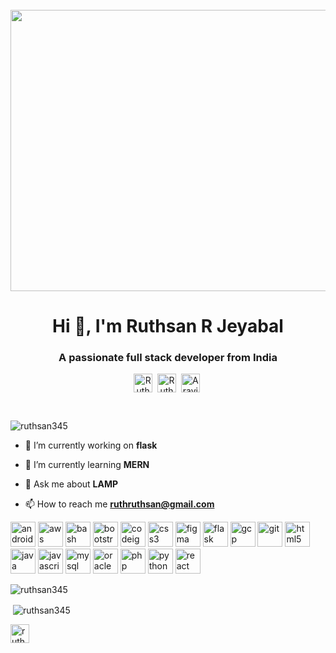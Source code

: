 <div>
  <center>&nbsp;&nbsp;&nbsp;&nbsp;&nbsp;&nbsp;&nbsp;&nbsp;&nbsp;&nbsp;&nbsp;&nbsp;&nbsp;&nbsp;&nbsp;&nbsp;&nbsp;&nbsp;&nbsp;&nbsp;&nbsp;&nbsp;&nbsp;&nbsp;<img src="https://i.pinimg.com/originals/e1/f3/41/e1f3413bf5036045713341394f617225.gif" height = "450" width="700" align="center"></center>
</div>
<h1 align="center">Hi 👋, I'm Ruthsan R Jeyabal</h1>
<h3 align="center">A passionate full stack developer from India</h3>
<p align="center">
<a href="https://linkedin.com/in/ruthsan-r-9948b8176/" target="blank" ><img align="center" alt="Ruthsan | LinkedIn" width="30px" height="30" src="https://github.com/TheDudeThatCode/TheDudeThatCode/raw/master/Assets/Linkedin.svg" style="max-width:100%;"></a>&nbsp;
<a href="https://www.instagram.com/ruthsan_r_jeyabal/" target="blank" ><img align="center" alt="Ruthsan | Instagram" width="30px" height="30" src="https://github.com/TheDudeThatCode/TheDudeThatCode/raw/master/Assets/Instagram.svg" style="max-width:100%;"></a>&nbsp;
 <a href="https://twitter.com/ruthsan_r/" target="blank" ><img align="center" alt="Aravind | Twitter" width="30px" height="30" src="https://github.com/TheDudeThatCode/TheDudeThatCode/raw/master/Assets/Twitter.svg" style="max-width:100%;"></a>&nbsp;
  </p>
  &nbsp;
<p align="left"> <img src="https://komarev.com/ghpvc/?username=ruthsan345" alt="ruthsan345" /> </p>

- 🔭 I’m currently working on **flask**

- 🌱 I’m currently learning **MERN**

- 💬 Ask me about **LAMP**

- 📫 How to reach me **ruthruthsan@gmail.com**

<p align="left"><img src="https://devicons.github.io/devicon/devicon.git/icons/android/android-original-wordmark.svg" alt="android" width="40" height="40"/> <img src="https://devicons.github.io/devicon/devicon.git/icons/amazonwebservices/amazonwebservices-original-wordmark.svg" alt="aws" width="40" height="40"/> <img src="https://www.vectorlogo.zone/logos/gnu_bash/gnu_bash-icon.svg" alt="bash" width="40" height="40"/> <img src="https://devicons.github.io/devicon/devicon.git/icons/bootstrap/bootstrap-plain.svg" alt="bootstrap" width="40" height="40"/> <img src="https://cdn.worldvectorlogo.com/logos/codeigniter.svg" alt="codeigniter" width="40" height="40"/> <img src="https://devicons.github.io/devicon/devicon.git/icons/css3/css3-original-wordmark.svg" alt="css3" width="40" height="40"/> <img src="https://www.vectorlogo.zone/logos/figma/figma-icon.svg" alt="figma" width="40" height="40"/> <img src="https://www.vectorlogo.zone/logos/pocoo_flask/pocoo_flask-icon.svg" alt="flask" width="40" height="40"/> <img src="https://www.vectorlogo.zone/logos/google_cloud/google_cloud-icon.svg" alt="gcp" width="40" height="40"/> <img src="https://www.vectorlogo.zone/logos/git-scm/git-scm-icon.svg" alt="git" width="40" height="40"/> <img src="https://devicons.github.io/devicon/devicon.git/icons/html5/html5-original-wordmark.svg" alt="html5" width="40" height="40"/> <img src="https://devicons.github.io/devicon/devicon.git/icons/java/java-original-wordmark.svg" alt="java" width="40" height="40"/> <img src="https://devicons.github.io/devicon/devicon.git/icons/javascript/javascript-original.svg" alt="javascript" width="40" height="40"/> <img src="https://devicons.github.io/devicon/devicon.git/icons/mysql/mysql-original-wordmark.svg" alt="mysql" width="40" height="40"/> <img src="https://devicons.github.io/devicon/devicon.git/icons/oracle/oracle-original.svg" alt="oracle" width="40" height="40"/> <img src="https://devicons.github.io/devicon/devicon.git/icons/php/php-original.svg" alt="php" width="40" height="40"/> <img src="https://devicons.github.io/devicon/devicon.git/icons/python/python-original.svg" alt="python" width="40" height="40"/> <img src="https://devicons.github.io/devicon/devicon.git/icons/react/react-original-wordmark.svg" alt="react" width="40" height="40"/></p>

<p><img align="center" src="https://github-readme-stats.vercel.app/api/top-langs/?username=ruthsan345&layout=compact&hide=html" alt="ruthsan345" /></p>

<p>&nbsp;<img align="center" src="https://github-readme-stats.vercel.app/api?username=ruthsan345&show_icons=true" alt="ruthsan345" /></p>

<p align="center">

<a href="https://stackoverflow.com/users/ruthsan r" target="blank"><img align="center" src="https://cdn.jsdelivr.net/npm/simple-icons@3.0.1/icons/stackoverflow.svg" alt="ruthsan r" height="30" width="30" /></a>

</p>
